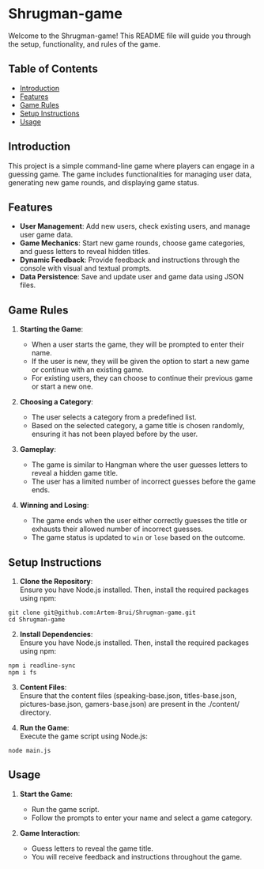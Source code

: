 # Shrugman-game


Welcome to the Shrugman-game! This README file will guide you through the setup, functionality, and rules of the game.

## Table of Contents

- [Introduction](#introduction)
- [Features](#features)
- [Game Rules](#game-rules)
- [Setup Instructions](#setup-instructions)
- [Usage](#usage)

## Introduction

This project is a simple command-line game where players can engage in a guessing game. The game includes functionalities for managing user data, generating new game rounds, and displaying game status.

## Features

- **User Management**: Add new users, check existing users, and manage user game data.
- **Game Mechanics**: Start new game rounds, choose game categories, and guess letters to reveal hidden titles.
- **Dynamic Feedback**: Provide feedback and instructions through the console with visual and textual prompts.
- **Data Persistence**: Save and update user and game data using JSON files.

## Game Rules

1. **Starting the Game**:
   - When a user starts the game, they will be prompted to enter their name.
   - If the user is new, they will be given the option to start a new game or continue with an existing game.
   - For existing users, they can choose to continue their previous game or start a new one.

2. **Choosing a Category**:
   - The user selects a category from a predefined list.
   - Based on the selected category, a game title is chosen randomly, ensuring it has not been played before by the user.

3. **Gameplay**:
   - The game is similar to Hangman where the user guesses letters to reveal a hidden game title.
   - The user has a limited number of incorrect guesses before the game ends.

4. **Winning and Losing**:
   - The game ends when the user either correctly guesses the title or exhausts their allowed number of incorrect guesses.
   - The game status is updated to `win` or `lose` based on the outcome.

## Setup Instructions

1. **Clone the Repository**:  
  Ensure you have Node.js installed. Then, install the required packages using npm:
  ```
  git clone git@github.com:Artem-Brui/Shrugman-game.git
  cd Shrugman-game
  ```
2. **Install Dependencies**:  
  Ensure you have Node.js installed. Then, install the required packages using npm:
  ```
  npm i readline-sync
  npm i fs
  ```

3. **Content Files**:  
  Ensure that the content files (speaking-base.json, titles-base.json, pictures-base.json, gamers-base.json) are present in the ./content/ directory.

4. **Run the Game**:  
  Execute the game script using Node.js:
  ```
  node main.js
  ```

## Usage

1. **Start the Game**:
   - Run the game script.
   - Follow the prompts to enter your name and select a game category.

1. **Game Interaction**:
   - Guess letters to reveal the game title.
   - You will receive feedback and instructions throughout the game.
